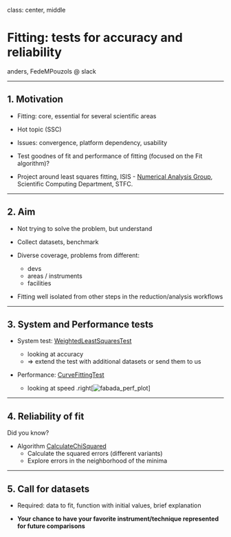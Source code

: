 class: center, middle

# Fitting: tests for accuracy and reliability

anders, FedeMPouzols @ slack

---

## 1. Motivation

* Fitting: core, essential for several scientific areas

* Hot topic (SSC)

* Issues: convergence, platform dependency, usability

* Test goodnes of fit and performance of fitting (focused on the Fit algorithm)?

* Project around least squares fitting, ISIS - [Numerical Analysis Group](http://www.scd.stfc.ac.uk/SCD/organisation/42436.aspx?d=Numerical%20Analysis/), Scientific Computing Department, STFC.

---

## 2. Aim

* Not trying to solve the problem, but understand

* Collect datasets, benchmark

* Diverse coverage, problems from different:
  - devs
  - areas / instruments
  - facilities

* Fitting well isolated from other steps in the reduction/analysis workflows
  
---

## 3. System and Performance tests

* System test: [WeightedLeastSquaresTest](https://github.com/mantidproject/mantid/blob/master/Testing/SystemTests/tests/analysis/WeightedLeastSquaresTest.py)
  - looking at accuracy
  - => extend the test with additional datasets or send them to us

* Performance: [CurveFittingTest](http://builds.mantidproject.org/view/All/job/master_performancetests/Master_branch_performance_tests/)
  - looking at speed
  .right[![fabada_perf_plot](https://raw.githubusercontent.com/mantidproject/documents/master/Presentations/DevMeetings/2016-01/fitting_tests/CurveFittingTest.FitTestPerformance.test_fit_peaks_FABADA.runtime.v.revision.ALL_60.png)]

---

## 4. Reliability of fit

Did you know?

* Algorithm [CalculateChiSquared](http://docs.mantidproject.org/nightly/algorithms/CalculateChiSquared-v1.html)
  - Calculate the squared errors (different variants)
  - Explore errors in the neighborhood of the minima

---

## 5. Call for datasets

* Required: data to fit, function with initial values, brief explanation 

* **Your chance to have your favorite instrument/technique represented for future comparisons**

